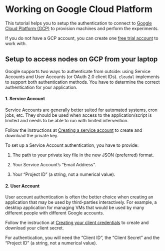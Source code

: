 # Working on Google Cloud Platform

This tutorial helps you to setup the authentication to connect to [Google Cloud Platform (GCP)](https://cloud.google.com) to provision machines and perform the experiments.

If you do not have a GCP account, you can create one [free trial account](https://cloud.google.com/gcp/?utm_source=google&utm_medium=cpc&utm_campaign=emea-fr-all-en-dr-bkws-all-all-trial-e-gcp-1009139&utm_content=text-ad-none-any-DEV_c-CRE_167380635539-ADGP_Hybrid+%7C+AW+SEM+%7C+BKWS+~+EXA_M:1_FR_EN_General_Cloud_google+cloud+free+trial-KWID_43700053280219975-kwd-112926782887-userloc_1006410&utm_term=KW_google%20cloud%20free%20trial-NET_g-PLAC_&ds_rl=1242853&ds_rl=1245734&ds_rl=1242853&ds_rl=1245734&gclid=EAIaIQobChMI6JjWkffb6wIVeRkGAB3ajQbQEAAYASAAEgISbvD_BwE) to work with.


## Setup to access nodes on GCP from your laptop

Google supports two ways to authenticate from outside: using Service Accounts and User Accounts (or OAuth 2.0 client IDs). `cloudal` implements to support both authentication methods. You have to determine the correct authentication for your application.

#### 1. Service Account

Service Accounts are generally better suited for automated systems, cron jobs, etc. They should be used when access to the application/script is limited and needs to be able to run with limited intervention.

Follow the instructions at [Creating a service account](https://cloud.google.com/docs/authentication/production#create_service_account) to create and download the private key.

To set up a Service Account authentication, you have to provide:

1. The path to your private key file in the new JSON (preferred) format.

2. Your Service Account’s “Email Address”.

3. Your “Project ID” (a string, not a numerical value).


#### 2. User Account

User account authentication is often the better choice when creating an application that may be used by third-parties interactively. For example, a desktop application for managing VMs that would be used by many different people with different Google accounts.

Follow the instruction at [Creating your client credentials](https://cloud.google.com/docs/authentication/end-user#creating_your_client_credentials) to create and download your client secret.

For authentication, you will need the “Client ID”, the “Client Secret” and the “Project ID” (a string, not a numerical value).

